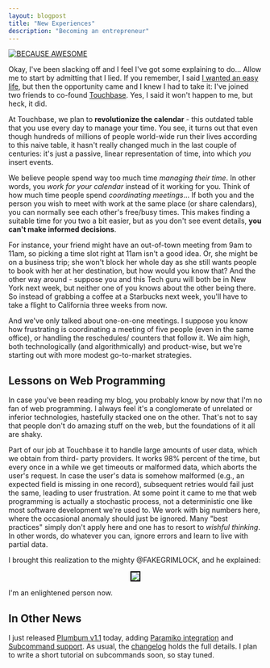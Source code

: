 ```yaml
---
layout: blogpost
title: "New Experiences"
description: "Becoming an entrepreneur"
---
```


<a href="http://fakegrimlock.com/">
<img src="http://tomerfiliba.com/static/res/2012-12-15-grimlock2.jpg" class="blog-post-image" title="BECAUSE AWESOME"/></a>

Okay, I've been slacking off and I feel I've got some explaining to do... Allow me to start by
admitting that I lied. If you remember, I said [I wanted an easy life](http://tomerfiliba.com/blog/New-Beginnings/), 
but then the opportunity came and I knew I had to take it: I've joined two friends to co-found 
[Touchbase](http://www.touchbase.it/). Yes, I said it won't happen to me, but heck, it did.

At Touchbase, we plan to **revolutionize the calendar** - this outdated table that you use every day
to manage your time. You see, it turns out that even though hundreds of millions of people 
world-wide run their lives according to this naive table, it hasn't really changed much in the 
last couple of centuries: it's just a passive, linear representation of time, into which *you* 
insert events.

We believe people spend way too much time *managing their time*. In other words, you *work for your 
calendar* instead of it working for you. Think of how much time people spend *coordinating 
meetings*... If both you and the person you wish to meet with work at the same place (or share 
calendars), you can normally see each other's free/busy times. This makes finding a suitable time 
for you two a bit easier, but as you don't see event details, **you can't make informed decisions**.

For instance, your friend might have an out-of-town meeting from 9am to 11am, so picking a time slot
right at 11am isn't a good idea. Or, she might be on a business trip; she won't block her whole 
day as she still wants people to book with her at her destination, but how would you know that?
And the other way around - suppose you and this Tech guru will both be in New York next week, 
but neither one of you knows about the other being there. So instead of grabbing a coffee at a
Starbucks next week, you'll have to take a flight to California three weeks from now.

And we've only talked about one-on-one meetings. I suppose you know how frustrating is
coordinating a meeting of five people (even in the same office), or handling the reschedules/
counters that follow it. We aim high, both technologically (and algorithmically) and product-wise,
but we're starting out with more modest go-to-market strategies. 

## Lessons on Web Programming ##

In case you've been reading my blog, you probably know by now that I'm no fan of web programming. 
I always feel it's a conglomerate of unrelated or inferior technologies, hastefully stacked one 
on the other. That's not to say that people don't do amazing stuff on the web, but the foundations 
of it all are shaky.  

Part of our job at Touchbase it to handle large amounts of user data, which we obtain from third-
party providers. It works 98% percent of the time, but every once in a while we get timeouts or
malformed data, which aborts the user's request. In case the user's data is somehow malformed
(e.g., an expected field is missing in one record), subsequent retries would fail just the same, 
leading to user frustration. At some point it came to me that web programming is actually a 
stochastic process, not a deterministic one like most software development we're used to. We work 
with big numbers here, where the occasional anomaly should just be ignored. Many "best practices"
simply don't apply here and one has to resort to *wishful thinking*. In other words, do whatever
you can, ignore errors and learn to live with partial data. 

I brought this realization to the mighty @FAKEGRIMLOCK, and he explained: 

<div style="text-align: center;">
<a href="https://twitter.com/FAKEGRIMLOCK/status/276686347270500353">
<img src="http://tomerfiliba.com/static/res/2012-12-15-onerror.png" style="border: 2px solid black;"/></a>
</div>

I'm an enlightened person now.

## In Other News ##

I just released [Plumbum v1.1](http://plumbum.readthedocs.org) today, adding 
[Paramiko integration](http://plumbum.readthedocs.org/en/latest/remote.html#paramiko-machine)
and [Subcommand support](http://plumbum.readthedocs.org/en/latest/cli.html#sub-commands). As usual,
the [changelog](http://plumbum.readthedocs.org/en/latest/changelog.html) holds the full details. 
I plan to write a short tutorial on subcommands soon, so stay tuned.

